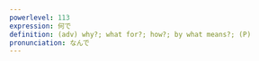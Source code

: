 ```yaml
---
powerlevel: 113
expression: 何で
definition: (adv) why?; what for?; how?; by what means?; (P)
pronunciation: なんで
---
```

